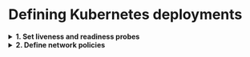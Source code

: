 # Defining Kubernetes deployments

<details>
<summary><b>1. Set liveness and readiness probes</b></summary>

**What?**

Each container can have an optional liveness and/or readiness probe.

**Why?**

**References**

- [Kubernetes documentation — Container probes](https://kubernetes.io/docs/concepts/workloads/pods/pod-lifecycle/#container-probes)

**Example**

</details>

<details>
<summary><b>2. Define network policies</b></summary>

**What?**

Network policies govern the communication between the pods in a namespace or cluster.

**Why?**

**References**

- [Kubernetes documentation — Network policies](https://kubernetes.io/docs/concepts/services-networking/network-policies/)

**Example**

</details>
